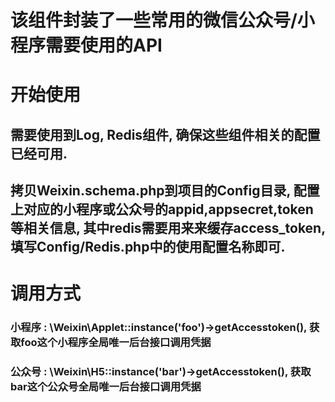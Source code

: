# 该组件封装了一些常用的微信公众号/小程序需要使用的API

# 开始使用
## 需要使用到Log, Redis组件, 确保这些组件相关的配置已经可用.
## 拷贝Weixin.schema.php到项目的Config目录, 配置上对应的小程序或公众号的appid,appsecret,token等相关信息, 其中redis需要用来来缓存access_token, 填写Config/Redis.php中的使用配置名称即可.

# 调用方式
### 小程序 : \Weixin\Applet::instance('foo')->getAccesstoken(), 获取foo这个小程序全局唯一后台接口调用凭据
### 公众号 : \Weixin\H5::instance('bar')->getAccesstoken(), 获取bar这个公众号全局唯一后台接口调用凭据